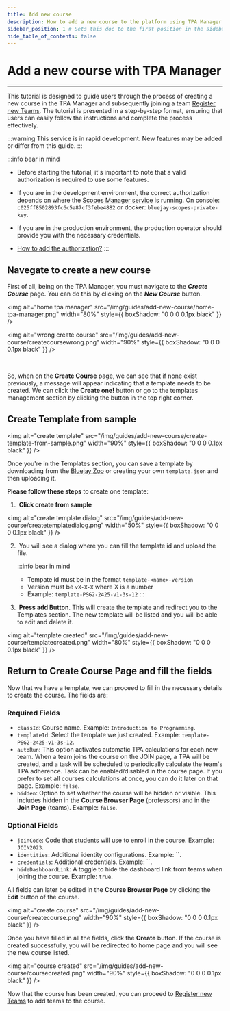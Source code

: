 ```yaml
---
title: Add new course
description: How to add a new course to the platform using TPA Manager
sidebar_position: 1 # Sets this doc to the first position in the sidebar
hide_table_of_contents: false
---
```


# Add a new course with TPA Manager

---
This tutorial is designed to guide users through the process of creating a new course in the TPA Manager and subsequently joining a team [Register new Teams](register-new-teams.md). The tutorial is presented in a step-by-step format, ensuring that users can easily follow the instructions and complete the process effectively.

:::warning
This service is in rapid development. New features may be added or differ from this guide.
:::

:::info bear in mind
   - Before starting the tutorial, it's important to note that a valid authorization is required to use some features. 

   - If you are in the development environment, the correct authorization depends on where the [Scopes Manager service](https://docs.governify.io/development/services/scopes-manager) is running. On console: `c025ff8502893fc6c5a87cf3febe4882` or docker: `bluejay-scopes-private-key`.

   - If you are in the production environment, the production operator should provide you with the necessary credentials.

   - [How to add the authorization?](/development/bluejay-only-services/tpa-manager#authorization)
:::
## Navegate to create a new course

First of all, being on the TPA Manager, you must navigate to the ***Create Course*** page. You can do this by clicking on the ***New Course*** button.

<img alt="home tpa manager" src="/img/guides/add-new-course/home-tpa-manager.png" width="80%" style={{ boxShadow: "0 0 0 0.1px black" }} />
&nbsp;

<img alt="wrong create course" src="/img/guides/add-new-course/createcoursewrong.png" width="90%" style={{ boxShadow: "0 0 0 0.1px black" }} />

&nbsp;

So, when on the **Create Course** page, we can see that if none exist previously, a message will appear indicating that a template needs to be created. We can click the **Create one!** button or go to the templates management section by clicking the button in the top right corner.

## Create Template from sample

<img alt="create template" src="/img/guides/add-new-course/create-template-from-sample.png" width="90%" style={{ boxShadow: "0 0 0 0.1px black" }} />
&nbsp;

Once you're in the Templates section, you can save a template by downloading from the [Bluejay Zoo](https://github.com/governify/zoo/tree/main/bluejay/tpa) or creating your own `template.json` and then uploading it.

**Please follow these steps** to create one template:

1.  **Click create from sample** 

<img alt="create template dialog" src="/img/guides/add-new-course/createtemplatedialog.png" width="50%" style={{ boxShadow: "0 0 0 0.1px black" }} />
&nbsp;


2.  You will see a dialog where you can fill the template id and upload the file.
   
   :::info bear in mind
      - Tempate id must be in the format `template-<name>-version`
      - Version must be `vX-X-X` where X is a number
      - Example: `template-PSG2-2425-v1-3s-12`
   :::
      
3.  **Press add Button**. This will create the template and redirect you to the Templates section. The new template will be listed and you will be able to edit and delete it.

<img alt="template created" src="/img/guides/add-new-course/templatecreated.png" width="80%" style={{ boxShadow: "0 0 0 0.1px black" }} />
&nbsp;

## Return to Create Course Page and fill the fields

Now that we have a template, we can proceed to fill in the necessary details to create the course. The fields are:

### Required Fields

- `classId`: Course name. Example: `Introduction to Programming`.
- `templateId`: Select the template we just created. Example: `template-PSG2-2425-v1-3s-12`.
- `autoRun`: This option activates automatic TPA calculations for each new team. When a team joins the course on the JOIN page, a TPA will be created, and a task will be scheduled to periodically calculate the team's TPA adherence. Task can be enabled/disabled in the course page. If you prefer to set all courses calculations at once, you can do it later on that page. Example: `false`.
- `hidden`: Option to set whether the course will be hidden or visible. This includes hidden in the **Course Browser Page** (professors) and in the **Join Page** (teams). Example: `false`.

### Optional Fields

- `joinCode`: Code that students will use to enroll in the course. Example: `JOIN2023`.
- `identities`: Additional identity configurations. Example: ``.
- `credentials`: Additional credentials. Example: ``.
- `hideDashboardLink`: A toggle to hide the dashboard link from teams when joining the course. Example: `true`.

All fields can later be edited in the **Course Browser Page** by clicking the **Edit** button of the course.

<img alt="create course" src="/img/guides/add-new-course/createcourse.png" width="90%" style={{ boxShadow: "0 0 0 0.1px black" }} />
&nbsp;

Once you have filled in all the fields, click the **Create** button. If the course is created successfully, you will be redirected to home page and you will see the new course listed.

<img alt="course created" src="/img/guides/add-new-course/coursecreated.png" width="90%" style={{ boxShadow: "0 0 0 0.1px black" }} />
&nbsp;


Now that the course has been created, you can proceed to [Register new Teams](register-new-teams.md) to add teams to the course.